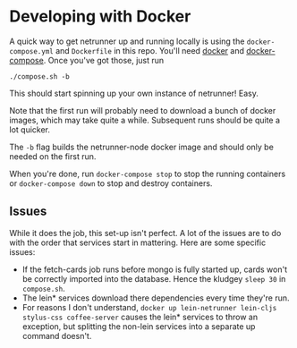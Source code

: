 # Developing with Docker

A quick way to get netrunner up and running locally is using the
`docker-compose.yml` and `Dockerfile` in this repo. You'll
need [docker](https://github.com/docker/docker)
and [docker-compose](https://docs.docker.com/compose/). Once you've got those,
just run

    ./compose.sh -b
    
This should start spinning up your own instance of netrunner! Easy.

Note that the first run will probably need to download a bunch of docker images,
which may take quite a while. Subsequent runs should be quite a lot quicker.

The `-b` flag builds the netrunner-node docker image and should only be needed
on the first run.

When you're done, run `docker-compose stop` to stop the running containers or
`docker-compose down` to stop and destroy containers.

## Issues

While it does the job, this set-up isn't perfect. A lot of the issues are to do
with the order that services start in mattering. Here are some specific issues:

  - If the fetch-cards job runs before mongo is fully started up, cards won't be
    correctly imported into the database. Hence the kludgey `sleep 30` in
    `compose.sh`.
  - The lein* services download there dependencies every time they're run.
  - For reasons I don't understand, `docker up lein-netrunner lein-cljs
    stylus-css coffee-server` causes the lein* services to throw an exception,
    but splitting the non-lein services into a separate up command doesn't.
